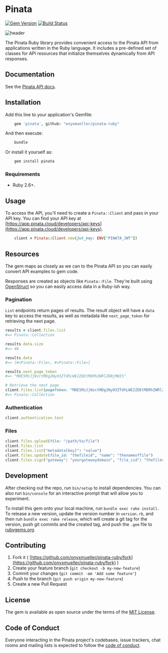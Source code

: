 # Pinata

[![Gem Version](https://badge.fury.io/rb/pinata.svg)](https://badge.fury.io/rb/pinata)
[![Build Status](https://github.com/onyxmueller/pinata-ruby/actions/workflows/build.yml/badge.svg)](https://github.com/onyxmueller/pinata-ruby/actions/workflows/build.yml)

![header](https://docs.mypinata.cloud/ipfs/QmP9PGe3PdUqmsq8xY4sEW3qgdXx4WT9ictTWCb3qyzz3s?img-format=webp)

The Pinata Ruby library provides convenient access to the Pinata API from applications written in the Ruby language. It includes a pre-defined set of classes for API resources that initialize themselves dynamically from API responses.

## Documentation

See the [Pinata API docs](https://docs.pinata.cloud/api-reference).

## Installation

Add this line to your application's Gemfile:

```sh
    gem 'pinata', github: "onyxmueller/pinata-ruby"
```

And then execute:

```sh
    bundle
```

Or install it yourself as:

```sh
    gem install pinata
```

### Requirements

- Ruby 2.6+.

## Usage

To access the API, you'll need to create a `Pinata::Client` and pass in your API key. You can find your API key at [https://app.pinata.cloud/developers/api-keys](https://app.pinata.cloud/developers/api-keys).

```ruby
    client = Pinata::Client.new(jwt_key: ENV["PINATA_JWT"])
```

## Resources

The gem maps as closely as we can to the Pinata API so you can easily convert API examples to gem code.

Responses are created as objects like `Pinata::File`. They're built using [OpenStruct](https://github.com/ruby/ostruct) so you can easily access data in a Ruby-ish way.

### Pagination

 `List` endpoints return pages of results. The result object will have a `data` key to access the results, as well as metadata like `next_page_token` for retrieving the next page.

```ruby
results = client.files.list
#=> Pinata::Collection

results.data.size
#=> 48

results.data
#=> [#<Pinata::File>, #<Pinata::File>]

results.next_page_token
#=> "MDE5MzJjNzctMDg2Ny03ZTdhLWE2ZDEtMDRhZWRlZDNjMWI5"

# Retrieve the next page
client.files.list(pageToken: "MDE5MzJjNzctMDg2Ny03ZTdhLWE2ZDEtMDRhZWRlZDNjMWI5")
#=> Pinata::Collection
```

### Authentication

```ruby
client.authentication.test
```

### Files

```ruby
client.files.upload(file: "/path/to/file")
client.files.list
client.files.list("metadata[key]": "value")
client.files.update(file_id: "thefileid", "name": "thenameoffile")
client.files.sign("gateway": "yourgatewaydomain", "file_cid": "thefilecid", "expires": 500000)
```

## Development

After checking out the repo, run `bin/setup` to install dependencies. You can also run `bin/console` for an interactive prompt that will allow you to experiment.

To install this gem onto your local machine, run `bundle exec rake install`. To release a new version, update the version number in `version.rb`, and then run `bundle exec rake release`, which will create a git tag for the version, push git commits and the created tag, and push the `.gem` file to [rubygems.org](https://rubygems.org).

## Contributing

1. Fork it ( [https://github.com/onyxmueller/pinata-ruby/fork](https://github.com/onyxmueller/pinata-ruby/fork) )
2. Create your feature branch (`git checkout -b my-new-feature`)
3. Commit your changes (`git commit -am 'Add some feature'`)
4. Push to the branch (`git push origin my-new-feature`)
5. Create a new Pull Request

## License

The gem is available as open source under the terms of the [MIT License](https://opensource.org/licenses/MIT).

## Code of Conduct

Everyone interacting in the Pinata project's codebases, issue trackers, chat rooms and mailing lists is expected to follow the [code of conduct](https://github.com/onyxmueller/pinata-ruby/blob/main/CODE_OF_CONDUCT.md).
